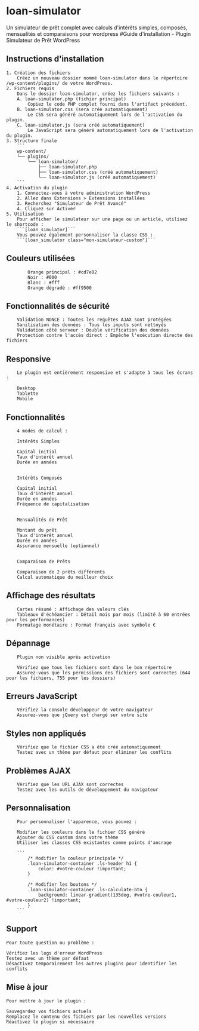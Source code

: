 # loan-simulator
Un simulateur de prêt complet avec calculs d'intérêts simples, composés, mensualités et comparaisons pour wordpress
#Guide d'installation - Plugin Simulateur de Prêt WordPress
## Instructions d'installation
	1. Création des fichiers
		Créez un nouveau dossier nommé loan-simulator dans le répertoire /wp-content/plugins/ de votre WordPress.
	2. Fichiers requis
		Dans le dossier loan-simulator, créez les fichiers suivants :
		A. loan-simulator.php (fichier principal)
			Copiez le code PHP complet fourni dans l'artifact précédent.
		B. loan-simulator.css (sera créé automatiquement)
			Le CSS sera généré automatiquement lors de l'activation du plugin.
		C. loan-simulator.js (sera créé automatiquement)
			Le JavaScript sera généré automatiquement lors de l'activation du plugin.
	3. Structure finale
		```
		wp-content/
		└── plugins/
	    	└── loan-simulator/
		        ├── loan-simulator.php
		        ├── loan-simulator.css (créé automatiquement)
		        └── loan-simulator.js (créé automatiquement)
		```
	4. Activation du plugin
		1. Connectez-vous à votre administration WordPress
		2. Allez dans Extensions > Extensions installées
		3. Recherchez "Simulateur de Prêt Avancé"
		4. Cliquez sur Activer
	5. Utilisation
		Pour afficher le simulateur sur une page ou un article, utilisez le shortcode :
		```[loan_simulator]```
		Vous pouvez également personnaliser la classe CSS :
		```[loan_simulator class="mon-simulateur-custom"]```

## Couleurs utilisées

			Orange principal : #cd7e02
			Noir : #000
			Blanc : #fff
			Orange dégradé : #ff9500
## Fonctionnalités de sécurité

		Validation NONCE : Toutes les requêtes AJAX sont protégées
		Sanitisation des données : Tous les inputs sont nettoyés
		Validation côté serveur : Double vérification des données
		Protection contre l'accès direct : Empêche l'exécution directe des fichiers

## Responsive
		Le plugin est entièrement responsive et s'adapte à tous les écrans :

		Desktop
		Tablette
		Mobile

## Fonctionnalités
		4 modes de calcul :

		Intérêts Simples

		Capital initial
		Taux d'intérêt annuel
		Durée en années


		Intérêts Composés

		Capital initial
		Taux d'intérêt annuel
		Durée en années
		Fréquence de capitalisation


		Mensualités de Prêt

		Montant du prêt
		Taux d'intérêt annuel
		Durée en années
		Assurance mensuelle (optionnel)


		Comparaison de Prêts

		Comparaison de 2 prêts différents
		Calcul automatique du meilleur choix



## Affichage des résultats

		Cartes résumé : Affichage des valeurs clés
		Tableaux d'échéancier : Détail mois par mois (limité à 60 entrées pour les performances)
		Formatage monétaire : Format français avec symbole €

## Dépannage
		Plugin non visible après activation

		Vérifiez que tous les fichiers sont dans le bon répertoire
		Assurez-vous que les permissions des fichiers sont correctes (644 pour les fichiers, 755 pour les dossiers)

## Erreurs JavaScript

		Vérifiez la console développeur de votre navigateur
		Assurez-vous que jQuery est chargé sur votre site

## Styles non appliqués

		Vérifiez que le fichier CSS a été créé automatiquement
		Testez avec un thème par défaut pour éliminer les conflits

## Problèmes AJAX

		Vérifiez que les URL AJAX sont correctes
		Testez avec les outils de développement du navigateur

## Personnalisation
		Pour personnaliser l'apparence, vous pouvez :

		Modifier les couleurs dans le fichier CSS généré
		Ajouter du CSS custom dans votre thème
		Utiliser les classes CSS existantes comme points d'ancrage

		```
			/* Modifier la couleur principale */
			.loan-simulator-container .ls-header h1 {
			    color: #votre-couleur !important;
			}

			/* Modifier les boutons */
			.loan-simulator-container .ls-calculate-btn {
			    background: linear-gradient(135deg, #votre-couleur1, #votre-couleur2) !important;
			}
		```
## Support
	Pour toute question ou problème :

	Vérifiez les logs d'erreur WordPress
	Testez avec un thème par défaut
	Désactivez temporairement les autres plugins pour identifier les conflits

## Mise à jour
	Pour mettre à jour le plugin :

	Sauvegardez vos fichiers actuels
	Remplacez le contenu des fichiers par les nouvelles versions
	Réactivez le plugin si nécessaire


